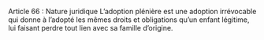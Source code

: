 Article 66 : Nature juridique
L’adoption plénière est une adoption irrévocable qui donne à l’adopté les mêmes droits et obligations qu’un enfant légitime, lui faisant perdre tout lien avec sa famille d’origine.